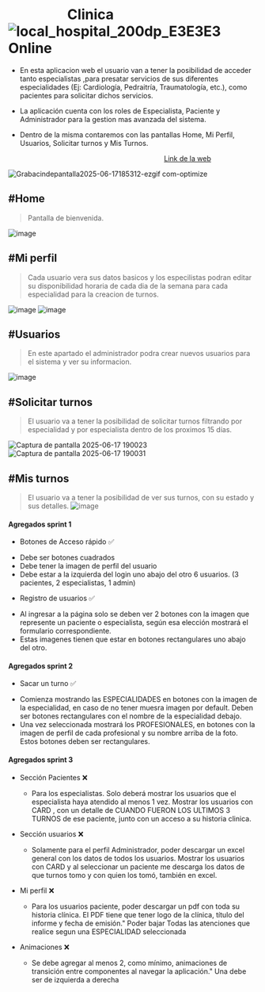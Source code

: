 


# &nbsp; &nbsp;  &nbsp;  &nbsp;  &nbsp;  &nbsp;  &nbsp;  &nbsp;  &nbsp; Clinica  &nbsp; &nbsp;  ![local_hospital_200dp_E3E3E3](https://github.com/user-attachments/assets/b3a4022d-2289-4a3c-8a38-ef7f2a91abee)  &nbsp; &nbsp; Online



- En esta aplicacion web el usuario van a tener la posibilidad de acceder tanto especialistas ,para presatar servicios
 de sus diferentes especialidades (Ej: Cardiología, Pedraitría, Traumatología, etc.), como pacientes para solicitar dichos servicios. <br/> 

- La aplicación cuenta con los roles de Especialista, Paciente y Administrador para la gestion mas avanzada del sistema.  <br/>

- Dentro de la misma contaremos con las pantallas Home, Mi Perfil, Usuarios, Solicitar turnos y Mis Turnos. <br/>

 &nbsp; &nbsp;  &nbsp;  &nbsp;  &nbsp;  &nbsp;  &nbsp;  &nbsp;  &nbsp;  &nbsp; &nbsp;  &nbsp;  &nbsp;  &nbsp;  &nbsp;  &nbsp;  &nbsp;  &nbsp;  &nbsp; &nbsp;  &nbsp;  &nbsp;  &nbsp;  &nbsp;  &nbsp;  &nbsp;  &nbsp; &nbsp; &nbsp;  &nbsp;  &nbsp;  &nbsp;  &nbsp;  &nbsp;  &nbsp;  &nbsp; &nbsp; &nbsp;  &nbsp;  &nbsp; 
 [Link de la web](https://clinicaonline-27fd8.web.app/)


![Grabacindepantalla2025-06-17185312-ezgif com-optimize](https://github.com/user-attachments/assets/c85e6b43-cedb-4682-9828-461d9dbfe3bb)


## #Home
> Pantalla de bienvenida.


![image](https://github.com/user-attachments/assets/512b1dd2-5702-4a94-a33e-2c678a696c58)

## #Mi perfil
> Cada usuario vera sus datos basicos y los especilistas podran editar su disponibilidad horaria de cada dia de la semana para cada especialidad
para la creacion de turnos.


![image](https://github.com/user-attachments/assets/68717ee7-1b64-4906-b2d4-52241380358a)
![image](https://github.com/user-attachments/assets/4018535c-caaa-4183-87f7-e7f62a7423a6)


## #Usuarios
> En este apartado el administrador podra crear nuevos usuarios para el sistema y ver su informacion.


![image](https://github.com/user-attachments/assets/e172e84f-63af-4961-8bc0-905c17ef0a68)

## #Solicitar turnos
> El usuario va a tener la posibilidad de solicitar turnos filtrando por especialidad y por especialista dentro de los proximos 15 días.


![Captura de pantalla 2025-06-17 190023](https://github.com/user-attachments/assets/b533b9d6-d4c0-4c28-856a-0e2ae21b91e6)
![Captura de pantalla 2025-06-17 190031](https://github.com/user-attachments/assets/38104e68-be6f-466d-a956-95e57a582739)


## #Mis turnos
> El usuario va a tener la posibilidad de ver sus turnos, con su estado y sus detalles.
![image](https://github.com/user-attachments/assets/7c18ef44-c3dc-4759-b989-4b2c205d272d)






#### Agregados sprint 1

* Botones de Acceso rápido ✅
 - Debe ser botones cuadrados
 - Debe tener la imagen de perfil del usuario
 - Debe estar a la izquierda del login uno abajo del otro 6 usuarios. (3 pacientes, 2 especialistas, 1 admin)

* Registro de usuarios ✅
 - Al ingresar a la página solo se deben ver 2 botones con la imagen que represente un paciente o especialista, según esa elección mostrará el formulario correspondiente.
 - Estas imagenes tienen que estar en botones rectangulares uno abajo del otro.


#### Agregados sprint 2
* Sacar un turno ✅
 - Comienza mostrando las ESPECIALIDADES en botones con la imagen de la especialidad, en caso de no tener muesra imagen por default. Deben ser botones rectangulares con el nombre de la especialidad debajo. 
 - Una vez seleccionada mostrará los PROFESIONALES, en botones con la imagen de perfil de cada profesional y su nombre arriba de la foto. Estos botones deben ser rectangulares.


#### Agregados sprint 3
* Sección Pacientes ❌
    - Para los especialistas. Solo deberá mostrar los usuarios que el especialista haya atendido al menos 1 vez. Mostrar los usuarios con CARD , con un detalle de CUANDO FUERON LOS ULTIMOS 3 TURNOS de ese paciente, junto con un acceso a su historia clinica.

* Sección usuarios ❌
    - Solamente para el perfil Administrador, poder descargar un excel general con los datos de todos los usuarios. Mostrar los usuarios con CARD y al seleccionar un paciente me descarga los datos de que turnos tomo y con quien los tomó, también en excel.

* Mi perfil	❌
    - Para los usuarios paciente, poder descargar un pdf con toda su historia clínica. El PDF tiene que tener logo de la clínica, título del informe y fecha de emisión."	Poder bajar Todas las atenciones que realice segun una ESPECIALIDAD seleccionada

* Animaciones ❌
    - Se debe agregar al menos 2, como mínimo, animaciones de transición entre componentes al navegar la aplicación."	Una debe ser de izquierda a derecha